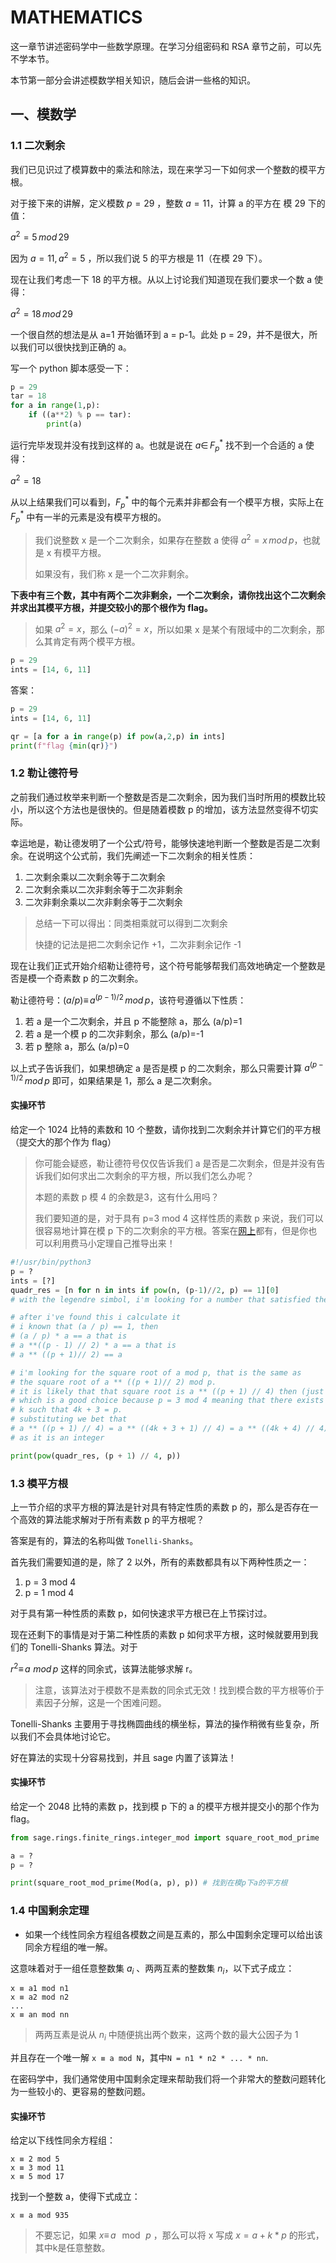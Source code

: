 # MATHEMATICS

这一章节讲述密码学中一些数学原理。在学习分组密码和 RSA 章节之前，可以先不学本节。

本节第一部分会讲述模数学相关知识，随后会讲一些格的知识。

## 一、模数学

### 1.1 二次剩余

我们已见识过了模算数中的乘法和除法，现在来学习一下如何求一个整数的模平方根。

对于接下来的讲解，定义模数 $p=29$ ，整数 $a=11$，计算 a 的平方在 模 29 下的值：

 $a^2=5\,mod\,29$

因为 $a=11,a^2=5$ ，所以我们说 5 的平方根是 11（在模 29 下）。

现在让我们考虑一下 18 的平方根。从以上讨论我们知道现在我们要求一个数 a 使得：

$a^2=18\,mod\,29$

一个很自然的想法是从 a=1 开始循环到 a = p-1。此处 p = 29，并不是很大，所以我们可以很快找到正确的 a。

写一个 python 脚本感受一下：

```python
p = 29
tar = 18
for a in range(1,p):
    if ((a**2) % p == tar):
        print(a)
```

运行完毕发现并没有找到这样的 a。也就是说在 $a\in\,F_p^*$ 找不到一个合适的 a 使得：

$a^2=18$

从以上结果我们可以看到，$F_p^*$ 中的每个元素并非都会有一个模平方根，实际上在 $F_p^*$ 中有一半的元素是没有模平方根的。

> 我们说整数 x 是一个二次剩余，如果存在整数 a 使得 $a^2=x\,mod\,p$，也就是 x 有模平方根。
>
> 如果没有，我们称 x 是一个二次非剩余。



**下表中有三个数，其中有两个二次非剩余，一个二次剩余，请你找出这个二次剩余并求出其模平方根，并提交较小的那个根作为 flag。**

> 如果 $a^2=x$，那么 $(-a)^2=x$，所以如果 x 是某个有限域中的二次剩余，那么其肯定有两个模平方根。

```python
p = 29
ints = [14, 6, 11]
```

答案：

```python
p = 29
ints = [14, 6, 11]

qr = [a for a in range(p) if pow(a,2,p) in ints]
print(f"flag {min(qr)}")
```

### 1.2 勒让德符号

之前我们通过枚举来判断一个整数是否是二次剩余，因为我们当时所用的模数比较小，所以这个方法也是很快的。但是随着模数 p 的增加，该方法显然变得不切实际。

幸运地是，勒让德发明了一个公式/符号，能够快速地判断一个整数是否是二次剩余。在说明这个公式前，我们先阐述一下二次剩余的相关性质：

1. 二次剩余乘以二次剩余等于二次剩余
2. 二次剩余乘以二次非剩余等于二次非剩余
3. 二次非剩余乘以二次非剩余等于二次剩余

> 总结一下可以得出：同类相乘就可以得到二次剩余
>
> 快捷的记法是把二次剩余记作 +1，二次非剩余记作 -1

现在让我们正式开始介绍勒让德符号，这个符号能够帮我们高效地确定一个整数是否是模一个奇素数 p 的二次剩余。

勒让德符号：$(a/p)\equiv\,a^{({p-1})/2}\,mod\,p$，该符号遵循以下性质：

1. 若 a 是一个二次剩余，并且 p 不能整除 a，那么 (a/p)=1
2. 若 a 是一个模 p 的二次非剩余，那么 (a/p)=-1
3. 若 p 整除 a，那么 (a/p)=0

以上式子告诉我们，如果想确定 a 是否是模 p 的二次剩余，那么只需要计算 $a^{(p-1)/2}\,mod\,p$ 即可，如果结果是 1，那么 a 是二次剩余。

#### 实操环节

给定一个 1024 比特的素数和 10 个整数，请你找到二次剩余并计算它们的平方根（提交大的那个作为 flag）

> 你可能会疑惑，勒让德符号仅仅告诉我们 a 是否是二次剩余，但是并没有告诉我们如何求出二次剩余的平方根，所以我们怎么办呢？
>
> 本题的素数 p 模 4 的余数是3，这有什么用吗？
>
> 我们要知道的是，对于具有 p=3 mod 4 这样性质的素数 p 来说，我们可以很容易地计算在模 p 下的二次剩余的平方根。答案在[网上](https://math.stackexchange.com/questions/1816258/quadratic-residue-p-equiv-3-pmod4)都有，但是你也可以利用费马小定理自己推导出来！

```python
#!/usr/bin/python3
p = ?
ints = [?]
quadr_res = [n for n in ints if pow(n, (p-1)//2, p) == 1][0] 
# with the legendre simbol, i'm looking for a number that satisfied the equation (a / p) == 1 with (a / p) the legendre simbol

# after i've found this i calculate it
# i known that (a / p) == 1, then
# (a / p) * a == a that is
# a **((p - 1) // 2) * a == a that is
# a ** ((p + 1)// 2) == a

# i'm looking for the square root of a mod p, that is the same as
# the square root of a ** ((p + 1)// 2) mod p.
# it is likely that that square root is a ** ((p + 1) // 4) then (just by dividing the denominator by 2)
# which is a good choice because p = 3 mod 4 meaning that there exists
# k such that 4k + 3 = p.
# substituting we bet that 
# a ** ((p + 1) // 4) = a ** ((4k + 3 + 1) // 4) = a ** ((4k + 4) // 4) = a ** (k + 1) which is a valid number
# as it is an integer

print(pow(quadr_res, (p + 1) // 4, p))
```

### 1.3 模平方根

上一节介绍的求平方根的算法是针对具有特定性质的素数 p 的，那么是否存在一个高效的算法能求解对于所有素数 p 的平方根呢？

答案是有的，算法的名称叫做 `Tonelli-Shanks`。

首先我们需要知道的是，除了 2 以外，所有的素数都具有以下两种性质之一：

1. p = 3 mod 4
2. p = 1 mod 4

对于具有第一种性质的素数 p，如何快速求平方根已在上节探讨过。

现在还剩下的事情是对于第二种性质的素数 p 如何求平方根，这时候就要用到我们的 Tonelli-Shanks 算法。对于

$r^2\equiv\,a\,\,mod\,p$ 这样的同余式，该算法能够求解 r。

> 注意，该算法对于模数不是素数的同余式无效！找到模合数的平方根等价于素因子分解，这是一个困难问题。

Tonelli-Shanks 主要用于寻找椭圆曲线的横坐标，算法的操作稍微有些复杂，所以我们不会具体地讨论它。

好在算法的实现十分容易找到，并且 sage 内置了该算法！

#### 实操环节

给定一个 2048 比特的素数 p，找到模 p 下的 a 的模平方根并提交小的那个作为 flag。

```python
from sage.rings.finite_rings.integer_mod import square_root_mod_prime

a = ?
p = ?

print(square_root_mod_prime(Mod(a, p), p)) # 找到在模p下a的平方根
```

### 1.4 中国剩余定理

- 如果一个线性同余方程组各模数之间是互素的，那么中国剩余定理可以给出该同余方程组的唯一解。

这意味着对于一组任意整数集 $a_i$ 、两两互素的整数集 $n_i$，以下式子成立：

```
x ≡ a1 mod n1
x ≡ a2 mod n2
...
x ≡ an mod nn
```

> 两两互素是说从 $n_i$ 中随便挑出两个数来，这两个数的最大公因子为 1

并且存在一个唯一解 `x ≡ a mod N`，其中`N = n1 * n2 * ... * nn`.

在密码学中，我们通常使用中国剩余定理来帮助我们将一个非常大的整数问题转化为一些较小的、更容易的整数问题。

#### 实操环节

给定以下线性同余方程组：

```
x ≡ 2 mod 5
x ≡ 3 mod 11
x ≡ 5 mod 17
```

找到一个整数 a，使得下式成立：

```
x ≡ a mod 935
```

> 不要忘记，如果 $x\equiv\,a\,\mod\,p$ ，那么可以将 x 写成 $x=a+k*p$ 的形式，其中k是任意整数。